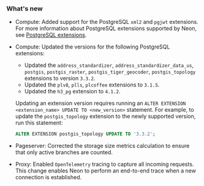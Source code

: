 ### What's new

- Compute: Added support for the PostgreSQL `xml2` and `pgjwt` extensions. For more information about PostgreSQL extensions supported by Neon, see [PostgreSQL extensions](https://neon.tech/docs/reference/pg-extensions/).
- Compute: Updated the versions for the following PostgreSQL extensions:

  - Updated the `address_standardizer`, `address_standardizer_data_us`, `postgis`, `postgis_raster`, `postgis_tiger_geocoder`, `postgis_topology` extensions to version `3.3.2`.
  - Updated the `plv8`, `plls`, `plcoffee` extensions to `3.1.5`.
  - Updated the `h3_pg` extension to `4.1.2`.

  Updating an extension version requires running an `ALTER EXTENSION <extension_name> UPDATE TO <new_version>` statement. For example, to update the `postgis_topology` extension to the newly supported version, run this statement:

  ```sql
  ALTER EXTENSION postgis_topology UPDATE TO '3.3.2';
  ```

- Pageserver: Corrected the storage size metrics calculation to ensure that only active branches are counted.
- Proxy: Enabled `OpenTelemetry` tracing to capture all incoming requests. This change enables Neon to perform an end-to-end trace when a new
  connection is established.

